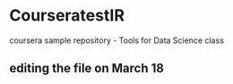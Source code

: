 # CourseratestIR
coursera sample repository - Tools for Data Science class
## editing the file on March 18
